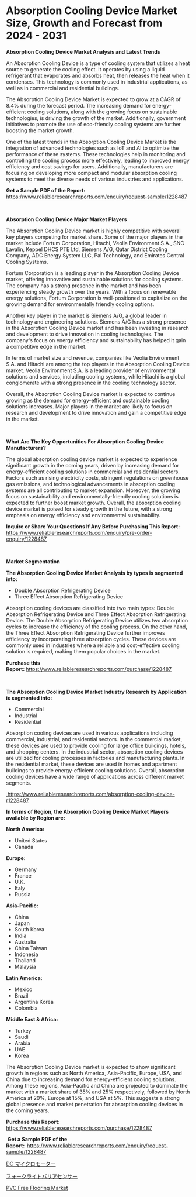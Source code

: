 <p><h1>Absorption Cooling Device Market Size, Growth and Forecast from 2024 - 2031</h1></p><p><strong>Absorption Cooling Device Market Analysis and Latest Trends</strong></p>
<p><p>An Absorption Cooling Device is a type of cooling system that utilizes a heat source to generate the cooling effect. It operates by using a liquid refrigerant that evaporates and absorbs heat, then releases the heat when it condenses. This technology is commonly used in industrial applications, as well as in commercial and residential buildings.</p><p>The Absorption Cooling Device Market is expected to grow at a CAGR of 8.4% during the forecast period. The increasing demand for energy-efficient cooling solutions, along with the growing focus on sustainable technologies, is driving the growth of the market. Additionally, government initiatives to promote the use of eco-friendly cooling systems are further boosting the market growth.</p><p>One of the latest trends in the Absorption Cooling Device Market is the integration of advanced technologies such as IoT and AI to optimize the performance of these systems. These technologies help in monitoring and controlling the cooling process more effectively, leading to improved energy efficiency and cost savings for users. Additionally, manufacturers are focusing on developing more compact and modular absorption cooling systems to meet the diverse needs of various industries and applications.</p></p>
<p><strong>Get a Sample PDF of the Report:&nbsp;</strong> <a href="https://www.reliableresearchreports.com/enquiry/request-sample/1228487">https://www.reliableresearchreports.com/enquiry/request-sample/1228487</a></p>
<p>&nbsp;</p>
<p><strong>Absorption Cooling Device Major Market Players</strong></p>
<p><p>The Absorption Cooling Device market is highly competitive with several key players competing for market share. Some of the major players in the market include Fortum Corporation, Hitachi, Veolia Environment S.A., SNC Lavalin, Keppel DHCS PTE Ltd, Siemens A/G, Qatar District Cooling Company, ADC Energy System LLC, Pal Technology, and Emirates Central Cooling Systems.</p><p>Fortum Corporation is a leading player in the Absorption Cooling Device market, offering innovative and sustainable solutions for cooling systems. The company has a strong presence in the market and has been experiencing steady growth over the years. With a focus on renewable energy solutions, Fortum Corporation is well-positioned to capitalize on the growing demand for environmentally friendly cooling options.</p><p>Another key player in the market is Siemens A/G, a global leader in technology and engineering solutions. Siemens A/G has a strong presence in the Absorption Cooling Device market and has been investing in research and development to drive innovation in cooling technologies. The company's focus on energy efficiency and sustainability has helped it gain a competitive edge in the market.</p><p>In terms of market size and revenue, companies like Veolia Environment S.A. and Hitachi are among the top players in the Absorption Cooling Device market. Veolia Environment S.A. is a leading provider of environmental solutions and services, including cooling systems, while Hitachi is a global conglomerate with a strong presence in the cooling technology sector.</p><p>Overall, the Absorption Cooling Device market is expected to continue growing as the demand for energy-efficient and sustainable cooling solutions increases. Major players in the market are likely to focus on research and development to drive innovation and gain a competitive edge in the market.</p></p>
<p>&nbsp;</p>
<p><strong>What Are The Key Opportunities For Absorption Cooling Device Manufacturers?</strong></p>
<p><p>The global absorption cooling device market is expected to experience significant growth in the coming years, driven by increasing demand for energy-efficient cooling solutions in commercial and residential sectors. Factors such as rising electricity costs, stringent regulations on greenhouse gas emissions, and technological advancements in absorption cooling systems are all contributing to market expansion. Moreover, the growing focus on sustainability and environmentally-friendly cooling solutions is expected to further boost market growth. Overall, the absorption cooling device market is poised for steady growth in the future, with a strong emphasis on energy efficiency and environmental sustainability.</p></p>
<p><strong>Inquire or Share Your Questions If Any Before Purchasing This Report:</strong> <a href="https://www.reliableresearchreports.com/enquiry/pre-order-enquiry/1228487">https://www.reliableresearchreports.com/enquiry/pre-order-enquiry/1228487</a></p>
<p>&nbsp;</p>
<p><strong>Market Segmentation</strong></p>
<p><strong>The Absorption Cooling Device Market Analysis by types is segmented into:</strong></p>
<p><ul><li>Double Absorption Refrigerating Device</li><li>Three Effect Absorption Refrigerating Device</li></ul></p>
<p><p>Absorption cooling devices are classified into two main types: Double Absorption Refrigerating Device and Three Effect Absorption Refrigerating Device. The Double Absorption Refrigerating Device utilizes two absorption cycles to increase the efficiency of the cooling process. On the other hand, the Three Effect Absorption Refrigerating Device further improves efficiency by incorporating three absorption cycles. These devices are commonly used in industries where a reliable and cost-effective cooling solution is required, making them popular choices in the market.</p></p>
<p><strong>Purchase this Report:&nbsp;</strong><a href="https://www.reliableresearchreports.com/purchase/1228487">https://www.reliableresearchreports.com/purchase/1228487</a></p>
<p>&nbsp;</p>
<p><strong>The Absorption Cooling Device Market Industry Research by Application is segmented into:</strong></p>
<p><ul><li>Commercial</li><li>Industrial</li><li>Residential</li></ul></p>
<p><p>Absorption cooling devices are used in various applications including commercial, industrial, and residential sectors. In the commercial market, these devices are used to provide cooling for large office buildings, hotels, and shopping centers. In the industrial sector, absorption cooling devices are utilized for cooling processes in factories and manufacturing plants. In the residential market, these devices are used in homes and apartment buildings to provide energy-efficient cooling solutions. Overall, absorption cooling devices have a wide range of applications across different market segments.</p></p>
<p><a href="https://www.reliableresearchreports.com/absorption-cooling-device-r1228487">&nbsp;https://www.reliableresearchreports.com/absorption-cooling-device-r1228487</a></p>
<p><strong>In terms of Region, the Absorption Cooling Device Market Players available by Region are:</strong></p>
<p>
    <p> <strong> North America: </strong>
        <ul>
            <li>United States</li>
            <li>Canada</li>
        </ul>
        </p> 
    <p> <strong> Europe: </strong>
        <ul>
            <li>Germany</li>
            <li>France</li>
            <li>U.K.</li>
            <li>Italy</li>
            <li>Russia</li>
        </ul>
        </p> 
    <p> <strong> Asia-Pacific: </strong>
        <ul>
            <li>China</li>
            <li>Japan</li>
            <li>South Korea</li>
            <li>India</li>
            <li>Australia</li>
            <li>China Taiwan</li>
            <li>Indonesia</li>
            <li>Thailand</li>
            <li>Malaysia</li>
        </ul>
        </p> 
    <p> <strong> Latin America: </strong>
        <ul>
            <li>Mexico</li>
            <li>Brazil</li>
            <li>Argentina Korea</li>
            <li>Colombia</li>
        </ul>
        </p> 
    <p> <strong> Middle East & Africa: </strong>
        <ul>
            <li>Turkey</li>
            <li>Saudi</li>
            <li>Arabia</li>
            <li>UAE</li>
            <li>Korea</li>
        </ul>
    </p>
    </p>
<p><p>The Absorption Cooling Device market is expected to show significant growth in regions such as North America, Asia-Pacific, Europe, USA, and China due to increasing demand for energy-efficient cooling solutions. Among these regions, Asia-Pacific and China are projected to dominate the market with a market share of 35% and 25% respectively, followed by North America at 20%, Europe at 15%, and USA at 5%. This suggests a strong global presence and market penetration for absorption cooling devices in the coming years.</p></p>
<p><strong>Purchase this Report: </strong><a href="https://www.reliableresearchreports.com/purchase/1228487">https://www.reliableresearchreports.com/purchase/1228487</a></p>
<p>&nbsp;<strong>Get a Sample PDF of the Report:&nbsp;&nbsp;</strong><a href="https://www.reliableresearchreports.com/enquiry/request-sample/1228487">https://www.reliableresearchreports.com/enquiry/request-sample/1228487</a></p>
<p><strong></strong></p>
<p><p><a href="https://github.com/andym141978/Market-Research-Report-List-1/blob/main/288448840976.md">DC マイクロモーター</a></p><p><a href="https://github.com/EstelWisozk1/Market-Research-Report-List-1/blob/main/624126140975.md">フォークライトバリアセンサー</a></p><p><a href="https://issuu.com/reportprime-2/docs/pvc-free-flooring-market-size-2030.pptx">PVC Free Flooring Market</a></p></p>